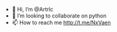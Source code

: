- 👋 Hi, I’m @Artrlc
- 💞️ I’m looking to collaborate on python
- 📫 How to reach me http://t.me/NxVaen

<!---
Artrlc/Artrlc is a ✨ special ✨ repository because its `README.md` (this file) appears on your GitHub profile.
You can click the Preview link to take a look at your changes.
--->

